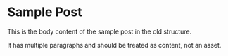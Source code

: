 # Sample Post

This is the body content of the sample post in the old structure.

It has multiple paragraphs and should be treated as content, not an asset.
